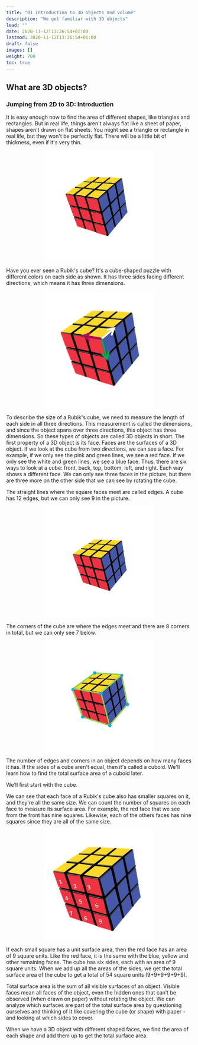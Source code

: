 ```yaml
---
title: "01 Introduction to 3D objects and volume"
description: "We get familiar with 3D objects"
lead: ""
date: 2020-11-12T13:26:54+01:00
lastmod: 2020-11-12T13:26:54+01:00
draft: false
images: []
weight: 700
toc: true
---
```

## What are 3D objects?

### Jumping from 2D to 3D: Introduction

It is easy enough now to find the area of different shapes, like triangles and rectangles. But in real life, things aren't always flat like a sheet of paper, shapes aren't drawn on flat sheets. You might see a triangle or rectangle in real life, but they won't be perfectly flat. There will be a little bit of thickness, even if it's very thin. 
                            
<img src="2_1_rubik's_cube.png" width="300" style="display: block; margin: 0 auto;">

Have you ever seen a Rubik's cube? It's a cube-shaped puzzle with different colors on each side as shown. It has three sides facing different directions, which means it has three dimensions. 

<img src="2_2_rubik's_cube_axes.png" width="300" style="display: block; margin: 0 auto;">

To describe the size of a Rubik's cube, we need to measure the length of each side in all three directions. This measurement is called the dimensions, and since the object spans over three directions, this object has three dimensions. So these types of objects are called 3D objects in short. The first property of a 3D object is its face. Faces are the surfaces of a 3D object. If we look at the cube from two directions, we can see a face. For example, if we only see the pink and green lines, we see a red face. If we only see the white and green lines, we see a blue face. Thus, there are six ways to look at a cube: front, back, top, bottom, left, and right. Each way shows a different face. We can only see three faces in the picture, but there are three more on the other side that we can see by rotating the cube.

The straight lines where the square faces meet are called edges. A cube has 12 edges, but we can only see 9 in the picture. 

<img src="2_4_rubik's_cube_edges.gif" width="300" style="display: block; margin: 0 auto;">

The corners of the cube are where the edges meet and there are 8 corners in total, but we can only see 7 below.

<img src="2_5_rubik's_cube_corners.gif" width="300" style="display: block; margin: 0 auto;">

The number of edges and corners in an object depends on how many faces it has. If the sides of a cube aren't equal, then it's called a cuboid. We'll learn how to find the total surface area of a cuboid later.

We’ll first start with the cube. 

We can see that each face of a Rubik's cube also has smaller squares on it, and they're all the same size. We can count the number of squares on each face to measure its surface area. For example, the red face that we see from the front has nine squares. Likewise, each of the others faces has nine squares since they are all of the same size.

<img src="2_3_rubik's_cube_9squares.png" width="300" style="display: block; margin: 0 auto;">

If each small square has a unit surface area, then the red face has an area of 9 square units. Like the red face, it is the same with the blue, yellow and other remaining faces. The cube has six sides, each with an area of 9 square units. When we add up all the areas of the sides, we get the total surface area of the cube to get a total of 54 square units (9+9+9+9+9+9).

Total surface area is the sum of all visible surfaces of an object. Visible faces mean all faces of the object, even the hidden ones that can’t be observed (when drawn on paper) without rotating the object. We can analyze which surfaces are part of the total surface area by questioning ourselves and thinking of It like covering the cube (or shape) with paper -  and looking at which sides to cover.


When we have a 3D object with different shaped faces, we find the area of each shape and add them up to get the total surface area. 
 